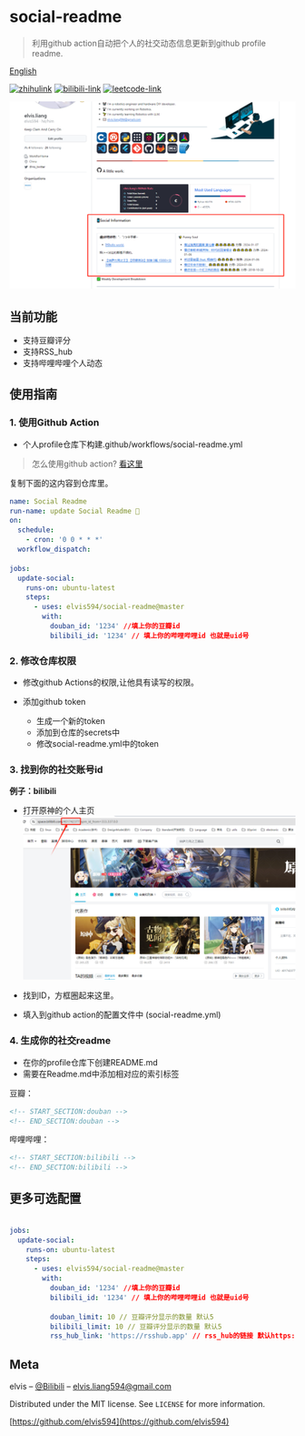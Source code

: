 # social-readme
> 利用github action自动把个人的社交动态信息更新到github profile readme.

[English](./README.md)

[![zhihulink][zhihu-badge]][zhihu-link]
[![bilibili-link][bilibili-badge]][bilibili-link]
[![leetcode-link][leetcode-badge]][leetcode-link]

![Alt text](asset/index.png)

## 当前功能
- 支持豆瓣评分
- 支持RSS_hub
- 支持哔哩哔哩个人动态

## 使用指南

### 1. 使用Github Action
- 个人profile仓库下构建.github/workflows/social-readme.yml
> 怎么使用github action? [看这里](https://docs.github.com/en/actions/learn-github-actions/introduction-to-github-actions)

复制下面的这内容到仓库里。
```yml
name: Social Readme
run-name: update Social Readme 🚀
on:
  schedule:
    - cron: '0 0 * * *'
  workflow_dispatch:

jobs:
  update-social:
    runs-on: ubuntu-latest
    steps:
      - uses: elvis594/social-readme@master
        with:
          douban_id: '1234' //填上你的豆瓣id
          bilibili_id: '1234' // 填上你的哔哩哔哩id 也就是uid号
```
### 2. 修改仓库权限
- 修改github Actions的权限,让他具有读写的权限。

- 添加github token
    - 生成一个新的token
    - 添加到仓库的secrets中
    - 修改social-readme.yml中的token


### 3. 找到你的社交账号id
**例子：bilibili**
- 打开原神的个人主页
    ![](./asset/social_id.png)

- 找到ID，方框圈起来这里。
- 填入到github action的配置文件中 (social-readme.yml)

### 4. 生成你的社交readme
- 在你的profile仓库下创建README.md
- 需要在Readme.md中添加相对应的索引标签
  
豆瓣：
```markdown
<!-- START_SECTION:douban -->
<!-- END_SECTION:douban -->
```

哔哩哔哩：
```markdown
<!-- START_SECTION:bilibili -->
<!-- END_SECTION:bilibili -->
```

## 更多可选配置
```yml

jobs:
  update-social:
    runs-on: ubuntu-latest
    steps:
      - uses: elvis594/social-readme@master
        with:
          douban_id: '1234' //填上你的豆瓣id
          bilibili_id: '1234' // 填上你的哔哩哔哩id 也就是uid号

          douban_limit: 10 // 豆瓣评分显示的数量 默认5
          bilibili_limit: 10 // 豆瓣评分显示的数量 默认5
          rss_hub_link: 'https://rsshub.app' // rss_hub的链接 默认https://rss.shab.fun
```

## Meta

elvis – [@Bilibili][bilibili-link] – elvis.liang594@gmail.com

Distributed under the MIT license. See ``LICENSE`` for more information.

[https://github.com/elvis594](https://github.com/elvis594)

<!-- Markdown link & img dfn's -->
[zhihu-badge]: https://img.shields.io/badge/-@Elvis-1ca0f1?style=flat-square&labelColor=1ca0f1&logo=Zhihu&logoColor=white&link=https://www.zhihu.com/people/594-26
[zhihu-link]:https://www.zhihu.com/people/594-26

[bilibili-badge]: https://img.shields.io/badge/-Bilibili-pink?style=flat-square&logo=bilibili&logoColor=#00A1D

[bilibili-link]:https://space.bilibili.com/1802901?spm_id_from=333.1007.0.0

[leetcode-badge]:https://img.shields.io/badge/-Leetcode-black?style=flat-square&logo=Leetcode&logoColor=#FFA116/
[leetcode-link]:https://leetcode.cn/u/_elvis/

